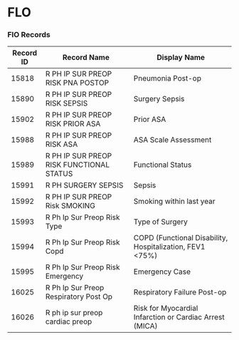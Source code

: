 # FLO

### FlO Records

| **Record ID** | **Record Name**                          | **Display Name**                                         |
| ------------- | ---------------------------------------- | -------------------------------------------------------- |
| 15818         | R PH IP SUR PREOP RISK PNA POSTOP        | Pneumonia Post-op                                        |
| 15890         | R PH IP SUR PREOP RISK SEPSIS            | Surgery Sepsis                                           |
| 15902         | R PH IP SUR PREOP RISK PRIOR ASA         | Prior ASA                                                |
| 15988         | R PH IP SUR PREOP RISK ASA               | ASA Scale Assessment                                     |
| 15989         | R PH IP SUR PREOP RISK FUNCTIONAL STATUS | Functional Status                                        |
| 15991         | R PH SURGERY SEPSIS                      | Sepsis                                                   |
| 15992         | R PH IP SUR PREOP Risk SMOKING           | Smoking within last year                                 |
| 15993         | R Ph Ip Sur Preop Risk Type              | Type of Surgery                                          |
| 15994         | R Ph Ip Sur Preop Risk Copd              | COPD (Functional Disability, Hospitalization, FEV1 <75%) |
| 15995         | R Ph Ip Sur Preop Risk Emergency         | Emergency Case                                           |
| 16025         | R Ph Ip Sur Preop Respiratory Post Op    | Respiratory Failure Post-op                              |
| 16026         | R ph ip sur preop cardiac preop          | Risk for Myocardial Infarction or Cardiac Arrest (MICA)  |
